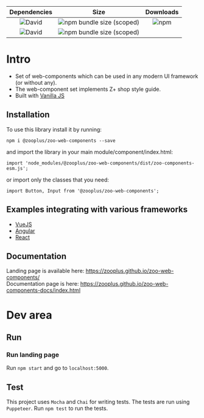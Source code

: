 |                               **Dependencies**                            |               **Size**              | **Downloads**  |
| :-----------------------------------------------------------------------: |:-----------------------------------:|:--:|
| ![David](https://img.shields.io/david/dev/zooplus/zoo-web-components.svg) | ![npm bundle size (scoped)](https://img.shields.io/bundlephobia/min/@zooplus/zoo-web-components.svg)   | ![npm](https://img.shields.io/npm/dt/@zooplus/zoo-web-components.svg)
| ![David](https://img.shields.io/david/zooplus/zoo-web-components.svg)     | ![npm bundle size (scoped)](https://img.shields.io/bundlephobia/minzip/@zooplus/zoo-web-components.svg)| 

# Intro
 - Set of web-components which can be used in any modern UI framework (or without any).
 - The web-component set implements Z+ shop style guide.
 - Built with [Vanilla JS](http://vanilla-js.com/)

## Installation
To use this library install it by running:
```
npm i @zooplus/zoo-web-components --save
```
and import the library in your main module/component/index.html:
```
import 'node_modules/@zooplus/zoo-web-components/dist/zoo-components-esm.js';
```      
or import only the classes that you need:      
```
import Button, Input from '@zooplus/zoo-web-components';
```

## Examples integrating with various frameworks
+ [VueJS](https://github.com/GeorgeTailor/vue-wc-integration)
+ [Angular](https://github.com/GeorgeTailor/angular-wc-integration)
+ [React](https://github.com/GeorgeTailor/react-wc-integration)

## Documentation
Landing page is available here: https://zooplus.github.io/zoo-web-components/      
Documentation page is here: https://zooplus.github.io/zoo-web-components-docs/index.html


# Dev area

## Run
### Run landing page
Run `npm start` and go to `localhost:5000`.

## Test
This project uses `Mocha` and `Chai` for writing tests. The tests are run using `Puppeteer`.
Run `npm test` to run the tests.
